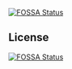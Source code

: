 [![FOSSA Status](https://app.fossa.io/api/projects/git%2Bgithub.com%2FZekromaster%2FZekromaster.net-Frontend.svg?type=shield)](https://app.fossa.io/projects/git%2Bgithub.com%2FZekromaster%2FZekromaster.net-Frontend?ref=badge_shield)



## License
[![FOSSA Status](https://app.fossa.io/api/projects/git%2Bgithub.com%2FZekromaster%2FZekromaster.net-Frontend.svg?type=large)](https://app.fossa.io/projects/git%2Bgithub.com%2FZekromaster%2FZekromaster.net-Frontend?ref=badge_large)